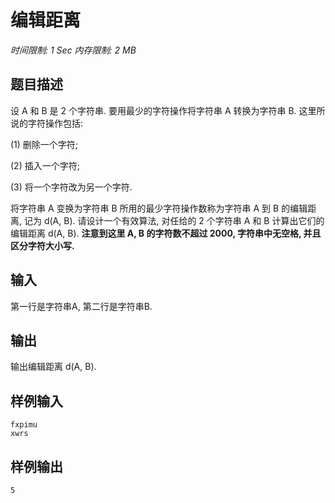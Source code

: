 # 编辑距离

*时间限制: 1 Sec 内存限制: 2 MB*

## 题目描述

设 A 和 B 是 2 个字符串. 要用最少的字符操作将字符串 A 转换为字符串 B. 这里所说的字符操作包括:

(1) 删除一个字符;

(2) 插入一个字符;

(3) 将一个字符改为另一个字符.

将字符串 A 变换为字符串 B 所用的最少字符操作数称为字符串 A 到 B 的编辑距离, 记为 d(A, B). 请设计一个有效算法, 对任给的 2 个字符串 A 和 B 计算出它们的编辑距离 d(A, B). **注意到这里 A, B 的字符数不超过 2000, 字符串中无空格, 并且区分字符大小写.**

## 输入

第一行是字符串A,  第二行是字符串B.

## 输出

输出编辑距离 d(A, B).

## 样例输入

```
fxpimu
xwrs
```

## 样例输出

```
5
```